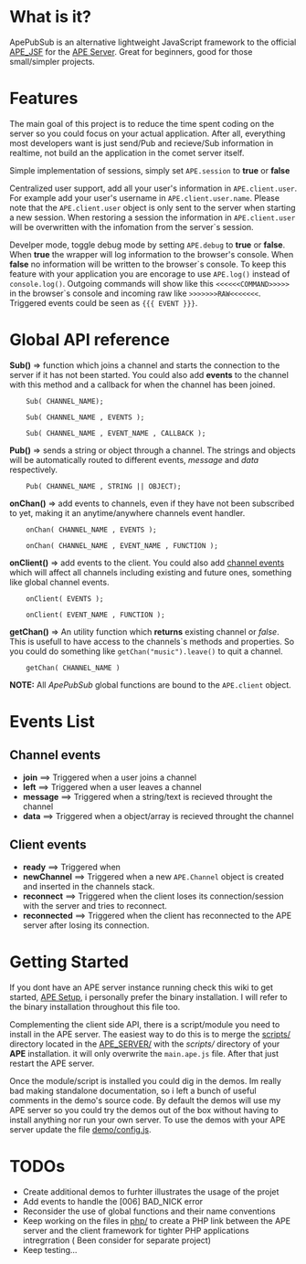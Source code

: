 What is it?
=====================

ApePubSub is an alternative lightweight JavaScript framework to the official [APE_JSF](https://github.com/APE-Project/APE_JSF) for the [APE Server](https://github.com/APE-Project/APE_Server). Great for beginners, good for those small/simpler projects.

Features
=====================

The main goal of this project is to reduce the time spent coding on the server so you could focus on your actual application. After all, everything most developers want is just send/Pub and recieve/Sub information in realtime, not build an the application in the comet server itself.

Simple implementation of sessions, simply set `APE.session` to **true** or **false**

Centralized user support, add all your user's information in `APE.client.user`. For example add your user's username in `APE.client.user.name`. Please note that the `APE.client.user` object is only sent to the server when starting a new session. When restoring a session the information in `APE.client.user` will be overwritten with the infomation from the server\`s session.

Develper mode, toggle debug mode by setting `APE.debug` to **true** or **false**. When **true** the wrapper will log information to the browser's console. When **false** no information will be written to the browser\`s console. To keep this feature with your application you are encorage to use `APE.log()` instead of `console.log()`. Outgoing commands will show like this `<<<<<<COMMAND>>>>>` in the browser\`s console and incoming raw like `>>>>>>>RAW<<<<<<<`. Triggered events could be seen as `{{{ EVENT }}}`.

Global API reference
=========================

**Sub()** => function which joins a channel and starts the connection to the server if it has not been started. You could also add **events** to the channel with this method and a callback for when the channel has been joined.
```
	Sub( CHANNEL_NAME);
					
	Sub( CHANNEL_NAME , EVENTS );
					
	Sub( CHANNEL_NAME , EVENT_NAME , CALLBACK );
```

**Pub()** => sends a string or object through a channel. The strings and objects will be automatically routed to different events, *message* and *data* respectively.
```
	Pub( CHANNEL_NAME , STRING || OBJECT);
```


**onChan()** => add events to channels, even if they have not been subscribed to yet, making it an anytime/anywhere channels event handler.
```
	onChan( CHANNEL_NAME , EVENTS );
					
	onChan( CHANNEL_NAME , EVENT_NAME , FUNCTION );
```

**onClient()** => add events to the client. You could also add [channel events](#channel-events) which will affect all channels including existing and future ones, something like global channel events.
```
	onClient( EVENTS );
					
	onClient( EVENT_NAME , FUNCTION );
```

**getChan()** => An utility function which **returns** existing channel or *false*. This is usefull to have access to the channels\`s methods and properties. So you could do something like `getChan("music").leave()` to quit a channel.
```
	getChan( CHANNEL_NAME )
```

**NOTE:** All *ApePubSub* global functions are bound to the `APE.client` object.

Events List
=========================

## Channel events
* **join**		==> Triggered when a user joins a channel
* **left**		==> Triggered when a user leaves a channel
* **message**	==> Triggered when a string/text is recieved throught the channel
* **data**		==> Triggered when a object/array is recieved throught the channel

## Client events
* **ready**	==> Triggered when
* **newChannel**	==> Triggered when a new `APE.Channel` object is created and inserted in the channels stack.
* **reconnect**	==> Triggered when the client loses its connection/session with the server and tries to reconnect.
* **reconnected**	==> Triggered when the client has reconnected to the APE server after losing its connection.

Getting Started
=====================

If you dont have an APE server instance running check this wiki to get started, [APE Setup](http://www.ape-project.org/wiki/index.php/Setup_1.0), i personally prefer the binary installation. I will refer to the binary installation throughout this file too.

Complementing the client side API, there is a script/module you need to install in the APE server. The easiest way to do this is to merge the [scripts/](https://github.com/ptejada/ApePubSub/tree/master/APE_SERVER/scripts/) directory located in the [APE_SERVER/](https://github.com/ptejada/ApePubSub/tree/master/APE_SERVER) with the *scripts/* directory of your **APE** installation. it will only overwrite the `main.ape.js` file. After that just restart the APE server.

Once the module/script is installed you could dig in the demos. Im really bad making standalone documentation, so i left a bunch of useful comments in the demo's source code. By default the demos will use my APE server so you could try the demos out of the box without having to install anything nor run your own server. To use the demos with your APE server update the file [demo/config.js](https://github.com/ptejada/ApePubSub/tree/master/demo/config.js).

TODOs
=====================
* Create additional demos to furhter illustrates the usage of the projet
* Add events to handle the [006] BAD_NICK error
* Reconsider the use of global functions and their name conventions
* Keep working on the files in [php/](https://github.com/ptejada/ApePubSub/tree/master/php/) to create a PHP link between the APE server and the client framework for tighter PHP applications intregrration ( Been consider for separate project)
* Keep testing...
